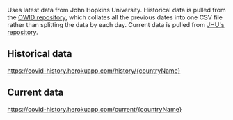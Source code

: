 Uses latest data from John Hopkins University. Historical data is pulled from the [OWID repository](https://github.com/owid/covid-19-data/blob/master/public/data/jhu/full_data.csv), which collates all the previous dates into one CSV file rather than splitting the data by each day. Current data is pulled from [JHU's repository](https://github.com/CSSEGISandData/COVID-19/tree/master/csse_covid_19_data/csse_covid_19_daily_reports).

## Historical data

https://covid-history.herokuapp.com/history/{countryName}

## Current data

https://covid-history.herokuapp.com/current/{countryName}
